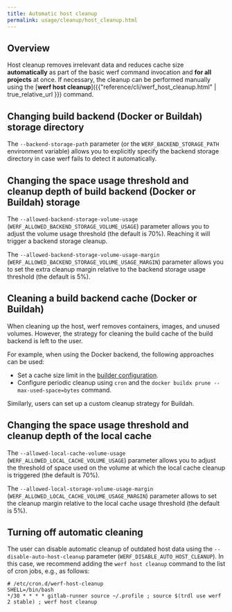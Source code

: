 ```yaml
---
title: Automatic host cleanup
permalink: usage/cleanup/host_cleanup.html
---
```


## Overview

Host cleanup removes irrelevant data and reduces cache size **automatically** as part of the basic werf command invocation and **for all projects** at once. If necessary, the cleanup can be performed manually using the [**werf host cleanup**]({{"reference/cli/werf_host_cleanup.html" | true_relative_url }}) command.

## Changing build backend (Docker or Buildah) storage directory

The `--backend-storage-path` parameter (or the `WERF_BACKEND_STORAGE_PATH` environment variable) allows you to explicitly specify the backend storage directory in case werf fails to detect it automatically.

## Changing the space usage threshold and cleanup depth of build backend (Docker or Buildah) storage

The `--allowed-backend-storage-volume-usage` (`WERF_ALLOWED_BACKEND_STORAGE_VOLUME_USAGE`) parameter allows you to adjust the volume usage threshold (the default is 70%). Reaching it will trigger a backend storage cleanup.

The `--allowed-backend-storage-volume-usage-margin` (`WERF_ALLOWED_BACKEND_STORAGE_VOLUME_USAGE_MARGIN`) parameter allows you to set the extra cleanup margin relative to the backend storage usage threshold (the default is 5%).

## Cleaning a build backend cache (Docker or Buildah)

When cleaning up the host, werf removes containers, images, and unused volumes. However, the strategy for cleaning the build cache of the build backend is left to the user.

For example, when using the Docker backend, the following approaches can be used:

- Set a cache size limit in the [builder configuration](https://docs.docker.com/build/cache/garbage-collection/#configuration).
- Configure periodic cleanup using `cron` and the `docker buildx prune --max-used-space=bytes` command.

Similarly, users can set up a custom cleanup strategy for Buildah.

## Changing the space usage threshold and cleanup depth of the local cache

The `--allowed-local-cache-volume-usage` (`WERF_ALLOWED_LOCAL_CACHE_VOLUME_USAGE`) parameter allows you to adjust the threshold of space used on the volume at which the local cache cleanup is triggered (the default is 70%).

The `--allowed-local-storage-volume-usage-margin` (`WERF_ALLOWED_LOCAL_CACHE_VOLUME_USAGE_MARGIN`) parameter allows to set the cleanup margin relative to the local cache usage threshold (the default is 5%).

## Turning off automatic cleaning

The user can disable automatic cleanup of outdated host data using the `--disable-auto-host-cleanup` parameter (`WERF_DISABLE_AUTO_HOST_CLEANUP`). In this case, we recommend adding the `werf host cleanup` command to the list of cron jobs, e.g., as follows:

```shell
# /etc/cron.d/werf-host-cleanup
SHELL=/bin/bash
*/30 * * * * gitlab-runner source ~/.profile ; source $(trdl use werf 2 stable) ; werf host cleanup
```
